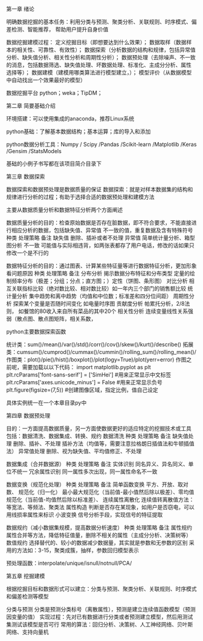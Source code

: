 第一章 绪论

明确数据挖掘的基本任务：利用分类与预测、聚类分析、关联规则、时序模式、偏差检测、智能推荐，
帮助用户提升自身价值

数据挖掘建模过程：
定义挖掘目标（即想要达到什么效果）；
数据取样（数据样本的相关性、可靠性、有效性）；
数据探索（分析数据的结构和规律，包括异常值分析、缺失值分析、相关性分析和周期性分析）；
数据预处理（去除噪声、不一致的消息，包括数据筛选、缺失值处理、坏数据处理、标准化、主成分分析、属性
选择等）；
数据建模（建模用哪类算法进行模型建立，）；
模型评价（从数据模型中自动找出一个效果最好的模型）

数据挖掘平台
python；weka；TipDM；

第二章 简要基础介绍

环境搭建：可以使用集成的anaconda，推荐Linux系统

python基础：了解基本数据结构；基本运算；库的导入和添加

python数据分析工具：Numpy / Scipy /Pandas /Scikit-learn /Matplotlib /Keras /Gensim /StatsModels

基础的小例子书写都在该项目简介目录下

第三章 数据探索

数据探索和数据预处理是数据质量的保证
数据探索：就是对样本数据集的结构和规律进行分析的过程；有助于选择合适的数据预处理和建模方法

主要从数据质量分析和数据特征分析两个方面阐述

数据质量分析的目的：检查原始数据是否存在脏数据，即不符合要求，不能直接进行相应分析的数据，包括缺失值、异常值
不一致的值，重复数据及含有特殊符号
种类                            处理策略                             备注
缺失值       删除、插补或者不处理
异常值       简单统计量分析、箱型图分析
不一致       可能值与实际相违背，如两张表都存了用户电话，修改的话如果只修改一个是不行的

数据特征分析的目的：通过图表、计算某些特征量等进行数据特征分析，更加形象看问题原因
种类                          处理策略                             备注
分布分析  揭示数据分布特征和分布类型   定量的绘制频率分布（极差；分组；分点；直方图；）定性（饼图、条形图）
对比分析  相互关联指标比较（绝对数比较、相对数比较）如一年内三个部门的销售额比较
统计量分析 集中趋势和离中趋势（均值和中位数；标准差和四分位间距）
周期性分析 探索某个变量是否随时间变化    如电量时序图
贡献度分析 帕累托分析，2/8法则，  如餐馆的80收入来自所有菜品的其中20个
相关性分析 连续变量线性关系强弱（散点图、散点图矩阵，相关系数，

python主要数据探索函数

统计类：sum()/mean()/var()/std()/corr()/cov()/skew()/kurt()/describe()
拓展类：cumsum()/cumprod()/cummax()/cummin()/rolling_sum()/rolling_mean()/
作图类：plot()/pie()/hist()/boxplot()/plot(logy=True)/plot(yerr=error)
作图之前呢，需要加载以以下代码：
import matplotlib.pyplot as plt
plt.rcParams['font-sans-serif'] = ['SimHei'] #用来正常显示中文标签
plt.rcParams['axes.unicode_minus'] = False #用来正常显示负号
plt.figure(figsize=(7,5)) #创建图像区域，指定比例，值自己设定

具体实例统一在一个本章目录py中

第四章 数据预处理

目的：一方面提高数据质量，另一方面使数据更好的适应特定的挖掘技术或工具
包括：数据清洗、数据集成、转换、规约
数据清洗
种类                       处理策略                  备注
缺失值处理   删除、插补、不处理        插补方法（均值等，需要注意拉格朗日插值法和牛顿插值法）
异常值处理   删除、视为缺失值、平均值修正、不处理

数据集成（合并数据源）
种类                     处理策略                备注
实体识别     同名异义、异名同义、单位不统一
冗余属性识别   同一属性多次出现，同一属性命名不一致

数据变换（规范化处理）
种类                    处理策略                备注
简单函数变换        平方、开放、取对数、
规范化（归一化）  最小最大规范化（当前值-最小值然后除以极差）、零均值规范化（当前值-均值然后除以标准差）、
连续属性离散化    连续值转离散值方法：等宽法、等频法、聚类法
属性构造     判断是否存在某现象，如用户是否窃电，可以用线损率属性来标识
小波变换     信号分析手段，实现信号的特征提取

数据规约（减小数据集规模，提高数据分析速度）
种类                   处理策略              备注
属性规约         属性合并等方法，降低特征值量，删除不相关的属性（主成分分析、决策树等）
数值规约        选择替代的、较小的数据减少数据量，其实就是参数和无参数的区别
采用的方法如：3-15，聚类成簇，抽样，参数回归模型表示

预处理函数：interpolate/unique/isnull/notnull/PCA/

第五章 挖掘建模

根据挖掘目标和数据形式可以建立：分类与预测、聚类分析、关联规则、时序模式和偏差检测等模型

分类与预测
分类是预测分类标号（离散属性），预测是建立连续值函数模型（预测因变量的值）
实现过程：先对已有数据进行分类或者预测建立模型，然后用测试集测试该模型是否可行
常用的算法：回归分析、决策树、人工神经网络、贝叶斯网络、支持向量机

